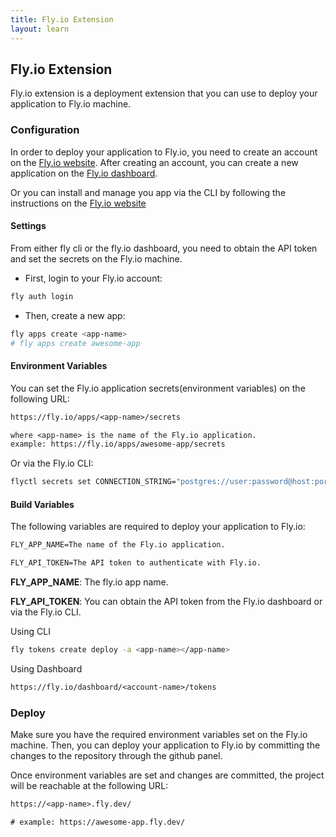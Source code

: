 ```yaml
---
title: Fly.io Extension
layout: learn
---
```


## Fly.io Extension

Fly.io extension is a deployment extension that you can use to deploy your application to Fly.io machine.

### Configuration

In order to deploy your application to Fly.io, you need to create an account on the [Fly.io website](https://fly.io/). After creating an account, you can create a new application on the [Fly.io dashboard](https://fly.io/apps).

Or you can install and manage you app via the CLI by following the instructions on the [Fly.io website](https://fly.io/docs/getting-started/installing-fly/)

#### Settings

From either fly cli or the fly.io dashboard, you need to obtain the API token and set the secrets on the Fly.io machine.

- First, login to your Fly.io account:

```bash
fly auth login
```

- Then, create a new app:

```bash
fly apps create <app-name>
# fly apps create awesome-app
```

#### Environment Variables

You can set the Fly.io application secrets(environment variables) on the following URL:

```txt
https://fly.io/apps/<app-name>/secrets

where <app-name> is the name of the Fly.io application.
example: https://fly.io/apps/awesome-app/secrets
```

Or via the Fly.io CLI:

```bash
flyctl secrets set CONNECTION_STRING="postgres://user:password@host:port/dbname"
```

#### Build Variables

The following variables are required to deploy your application to Fly.io:

```txt
FLY_APP_NAME=The name of the Fly.io application.

FLY_API_TOKEN=The API token to authenticate with Fly.io.
```

**FLY_APP_NAME**: The fly.io app name.

**FLY_API_TOKEN**: You can obtain the API token from the Fly.io dashboard or via the Fly.io CLI.

Using CLI

```bash
fly tokens create deploy -a <app-name></app-name>
```

Using Dashboard

```txt
https://fly.io/dashboard/<account-name>/tokens
```

### Deploy

Make sure you have the required environment variables set on the Fly.io machine. Then, you can deploy your application to Fly.io by committing the changes to the repository through the github panel.

Once environment variables are set and changes are committed, the project will be reachable at the following URL:

```txt
https://<app-name>.fly.dev/

# example: https://awesome-app.fly.dev/
```
